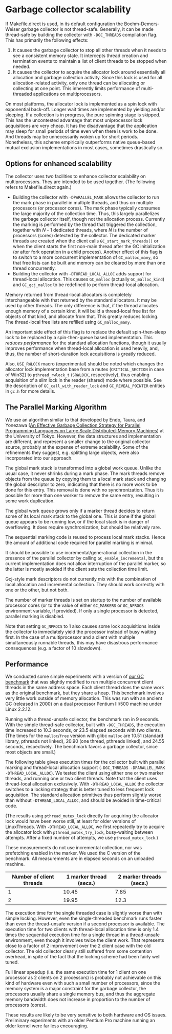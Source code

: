 # Garbage collector scalability

If Makefile.direct is used, in its default configuration the
Boehm-Demers-Weiser garbage collector is not thread-safe. Generally, it can be
made thread-safe by building the collector with `-DGC_THREADS` compilation
flag. This has primarily the following effects:

  1. It causes the garbage collector to stop all other threads when it needs
  to see a consistent memory state. It intercepts thread creation and
  termination events to maintain a list of client threads to be stopped when
  needed.
  2. It causes the collector to acquire the allocator lock around essentially
  all allocation and garbage collection activity.  Since this lock is used for
  all allocation-related activity, only one thread can be allocating
  or collecting at one point. This inherently limits performance
  of multi-threaded applications on multiprocessors.

On most platforms, the allocator lock is implemented as a spin lock
with exponential back-off. Longer wait times are implemented by yielding
and/or sleeping. If a collection is in progress, the pure spinning stage
is skipped. This has the uncontested advantage that most uniprocessor lock
acquisitions are very cheap. It has the disadvantage that the application may
sleep for small periods of time even when there is work to be done. And
threads may be unnecessarily woken up for short periods. Nonetheless, this
scheme empirically outperforms native queue-based mutual exclusion
implementations in most cases, sometimes drastically so.

## Options for enhanced scalability

The collector uses two facilities to enhance collector scalability on
multiprocessors. They are intended to be used together. (The following refers
to Makefile.direct again.)

  * Building the collector with `-DPARALLEL_MARK` allows the collector to run
  the mark phase in parallel in multiple threads, and thus on multiple
  processors (or processor cores). The mark phase typically consumes the large
  majority of the collection time. Thus, this largely parallelizes the garbage
  collector itself, though not the allocation process. Currently the marking
  is performed by the thread that triggered the collection, together with
  _N_ - 1 dedicated threads, where _N_ is the number of processors (cores)
  detected by the collector. The dedicated marker threads are created when the
  client calls `GC_start_mark_threads()` or when the client starts the first
  non-main thread after the GC initialization (or after fork operation in
  a child process). Another effect of this flag is to switch to a more
  concurrent implementation of `GC_malloc_many`, so that free lists can be
  built and memory can be cleared by more than one thread concurrently.
  * Building the collector with `-DTHREAD_LOCAL_ALLOC` adds support for
  thread-local allocation. This causes `GC_malloc` (actually `GC_malloc_kind`)
  and `GC_gcj_malloc` to be redefined to perform thread-local allocation.

Memory returned from thread-local allocators is completely interchangeable
with that returned by the standard allocators. It may be used by other
threads. The only difference is that, if the thread allocates enough memory
of a certain kind, it will build a thread-local free list for objects of that
kind, and allocate from that. This greatly reduces locking. The thread-local
free lists are refilled using `GC_malloc_many`.

An important side effect of this flag is to replace the default
spin-then-sleep lock to be replaced by a spin-then-queue based implementation.
This _reduces performance_ for the standard allocation functions, though
it usually improves performance when thread-local allocation is used heavily,
and, thus, the number of short-duration lock acquisitions is greatly reduced.

Also, `USE_RWLOCK` macro (experimental) should be noted which changes the
allocator lock implementation base from a mutex (`CRITICAL_SECTION` in case
of Win32) to `pthread_rwlock_t` (`SRWLOCK`, respectively), thus enabling
acquisition of a slim lock in the reader (shared) mode where possible.  See
the description of `GC_call_with_reader_lock` and `GC_REVEAL_POINTER` entities
in `gc.h` for more details.

## The Parallel Marking Algorithm

We use an algorithm similar to that developed by Endo, Taura, and Yonezawa
([An Effective Garbage Collection Strategy for Parallel Programming Languages on Large Scale Distributed-Memory Machines](https://dl.acm.org/doi/pdf/10.1145/263767.263801))
at the University of Tokyo. However, the data structures and implementation
are different, and represent a smaller change to the original collector
source, probably at the expense of extreme scalability. Some of the
refinements they suggest, e.g. splitting large objects, were also incorporated
into our approach.

The global mark stack is transformed into a global work queue. Unlike the
usual case, it never shrinks during a mark phase. The mark threads remove
objects from the queue by copying them to a local mark stack and changing the
global descriptor to zero, indicating that there is no more work to be done
for this entry. This removal is done with no synchronization. Thus it is
possible for more than one worker to remove the same entry, resulting in some
work duplication.

The global work queue grows only if a marker thread decides to return some
of its local mark stack to the global one. This is done if the global queue
appears to be running low, or if the local stack is in danger of overflowing.
It does require synchronization, but should be relatively rare.

The sequential marking code is reused to process local mark stacks. Hence the
amount of additional code required for parallel marking is minimal.

It should be possible to use incremental/generational collection in the
presence of the parallel collector by calling `GC_enable_incremental`, but
the current implementation does not allow interruption of the parallel marker,
so the latter is mostly avoided if the client sets the collection time limit.

Gcj-style mark descriptors do not currently mix with the combination of local
allocation and incremental collection. They should work correctly with one or
the other, but not both.

The number of marker threads is set on startup to the number of available
processor cores (or to the value of either `GC_MARKERS` or `GC_NPROCS`
environment variable, if provided). If only a single processor is detected,
parallel marking is disabled.

Note that setting `GC_NPROCS` to 1 also causes some lock acquisitions inside
the collector to immediately yield the processor instead of busy waiting
first. In the case of a multiprocessor and a client with multiple
simultaneously runnable threads, this may have disastrous performance
consequences (e.g. a factor of 10 slowdown).

## Performance

We conducted some simple experiments with a version of
[our GC benchmark](http://www.hboehm.info/gc/gc_bench/) that was slightly
modified to run multiple concurrent client threads in the same address space.
Each client thread does the same work as the original benchmark, but they
share a heap. This benchmark involves very little work outside of memory
allocation. This was run with an ancient GC (released in 2000) on a dual
processor Pentium III/500 machine under Linux 2.2.12.

Running with a thread-unsafe collector, the benchmark ran in 9 seconds. With
the simple thread-safe collector, built with `-DGC_THREADS`, the execution
time increased to 10.3 seconds, or 23.5 elapsed seconds with two clients. (The
times for the `malloc`/`free` version with glibc `malloc` are 10.51 (standard
library, pthreads not linked), 20.90 (one thread, pthreads linked), and 24.55
seconds, respectively. The benchmark favors a garbage collector, since most
objects are small.)

The following table gives execution times for the collector built with
parallel marking and thread-local allocation support
(`-DGC_THREADS -DPARALLEL_MARK -DTHREAD_LOCAL_ALLOC`). We tested the client
using either one or two marker threads, and running one or two client threads.
Note that the client uses thread-local allocation exclusively. With
`-DTHREAD_LOCAL_ALLOC` the collector switches to a locking strategy that
is better tuned to less frequent lock acquisition. The standard allocation
primitives thus perform slightly worse than without `-DTHREAD_LOCAL_ALLOC`,
and should be avoided in time-critical code.

(The results using `pthread_mutex_lock` directly for acquiring the allocator
lock would have been worse still, at least for older versions of LinuxThreads.
With `-DTHREAD_LOCAL_ALLOC`, we first repeatedly try to acquire the allocator
lock with `pthread_mutex_try_lock`, busy-waiting between attempts. After
a fixed number of attempts, we use `pthread_mutex_lock`.)

These measurements do not use incremental collection, nor was prefetching
enabled in the marker. We used the C version of the benchmark. All
measurements are in elapsed seconds on an unloaded machine.

Number of client threads| 1 marker thread (secs.)| 2 marker threads (secs.)
---|------|-----
  1| 10.45| 7.85
  2| 19.95| 12.3

The execution time for the single threaded case is slightly worse than with
simple locking. However, even the single-threaded benchmark runs faster than
even the thread-unsafe version if a second processor is available. The
execution time for two clients with thread-local allocation time is only 1.4
times the sequential execution time for a single thread in a thread-unsafe
environment, even though it involves twice the client work. That represents
close to a factor of 2 improvement over the 2 client case with the old
collector. The old collector clearly still suffered from some contention
overhead, in spite of the fact that the locking scheme had been fairly well
tuned.

Full linear speedup (i.e. the same execution time for 1 client on one
processor as 2 clients on 2 processors) is probably not achievable on this
kind of hardware even with such a small number of processors, since the memory
system is a major constraint for the garbage collector, the processors usually
share a single memory bus, and thus the aggregate memory bandwidth does not
increase in proportion to the number of processors (cores).

These results are likely to be very sensitive to both hardware and OS issues.
Preliminary experiments with an older Pentium Pro machine running an older
kernel were far less encouraging.
